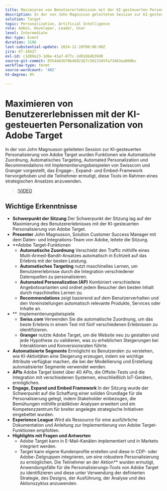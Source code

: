 ```yaml
---
title: Maximieren von Benutzererlebnissen mit der KI-gesteuerten Personalization von Adobe Target
description: In der von John Magnusson geleiteten Session zur KI-gesteuerten Personalisierung von Adobe Target wurden Funktionen wie Automatische Zuordnung, Automatisches Targeting, Automated Personalization und Recommendations mit Implementierungsbeispielen von Swisscom und Granger vorgestellt, das Engage-, Expand- und Embed-Framework hervorgehoben und die Teilnehmer ermutigt, diese Tools im Rahmen eines strategischen Ansatzes anzuwenden.
solution: Target
topic: Personalization, Artificial Intelligence
role: Admin, Developer, Leader, User
level: Intermediate
doc-type: Event
duration: 3186
last-substantial-update: 2024-12-10T00:00:00Z
jira: KT-16627
exl-id: c1d89e23-1d6e-41a7-877c-1d016b4b39d0
source-git-commit: 8554d43670bd692167c5013345fa734b3ea808bc
workflow-type: tm+mt
source-wordcount: '402'
ht-degree: 0%

---
```


# Maximieren von Benutzererlebnissen mit der KI-gesteuerten Personalization von Adobe Target

In der von John Magnusson geleiteten Session zur KI-gesteuerten Personalisierung von Adobe Target wurden Funktionen wie Automatische Zuordnung, Automatisches Targeting, Automated Personalization und Recommendations mit Implementierungsbeispielen von Swisscom und Granger vorgestellt, das Engage-, Expand- und Embed-Framework hervorgehoben und die Teilnehmer ermutigt, diese Tools im Rahmen eines strategischen Ansatzes anzuwenden.

>[!VIDEO](https://video.tv.adobe.com/v/3440934/?learn=on&enablevpops)

## Wichtige Erkenntnisse

* **Schwerpunkt der Sitzung** Der Schwerpunkt der Sitzung lag auf der Maximierung des Benutzererlebnisses mit der KI-gesteuerten Personalisierung von Adobe Target.
* **Presenter** John Magnusson, Solution Customer Success Manager mit dem Daten- und Integrations-Team von Adobe, leitete die Sitzung.
* **Adobe Target-Funktionen
   * **Automatische Zuordnung** Verschiebt den Traffic mithilfe eines Multi-Armed-Bandit-Ansatzes automatisch in Echtzeit auf das Erlebnis mit der besten Leistung.
   * **Automatisches Targeting** nutzt maschinelles Lernen, um Benutzererlebnisse durch die Integration verschiedener Datenquellen zu personalisieren.
   * **Automated Personalization (AP)** Kombiniert verschiedene Angebotsvarianten und ordnet jedem Besucher den besten Inhalt durch maschinelles Lernen zu.
   * **Recommendations** zeigt basierend auf dem Benutzerverhalten und den Voreinstellungen automatisch relevante Produkte, Services oder Inhalte an.
* ** &#x200B; Implementierungsbeispiele
   * **Swiss.com** Verwenden Sie die automatische Zuordnung, um das beste Erlebnis in einem Test mit fünf verschiedenen Erlebnissen zu identifizieren.
   * **Granger** nutzte Adobe Target, um die Website neu zu gestalten und jede Hypothese zu validieren, was zu erheblichen Steigerungen bei Interaktionen und Konversionsraten führte.
* **Automatisierte Segmente** Ermöglicht es Benutzenden zu verstehen, wie KI-Aktivitäten eine Steigerung erzeugen, indem sie wichtige Attribute verfügbar machen, die bei der Modellierung und Erstellung automatisierter Segmente verwendet werden.
* **APIs** Adobe Target bietet über 40 APIs, die Offsite-Tests und die Integration mit verschiedenen Systemen, einschließlich IoT-Geräten, ermöglichen.
* **Engage, Expand und Embed Framework** In der Sitzung wurde der Schwerpunkt auf die Schaffung einer soliden Grundlage für die Personalisierung gelegt, indem Stakeholder einbezogen, die Bemühungen mithilfe prädiktiver Analysen erweitert und ein Kompetenzzentrum für breiter angelegte strategische Initiativen eingebettet wurden.
* **Experience League** Wird als Ressource für eine ausführliche Dokumentation und Anleitung zur Implementierung von Adobe Target-Funktionen empfohlen.
* **Highlights mit Fragen und Antworten**
   * Adobe Target kann in E-Mail-Kanälen implementiert und in Marketo integriert werden.
   * Target kann eigene Kundenprofile erstellen und diese in CDP- oder Adobe-Zielgruppen integrieren, um eine robustere Personalisierung zu ermöglichen. Die Teilnehmer an der Aktion** wurden ermutigt, Anwendungsfälle für die Personalisierungs-Tools von Adobe Target zu identifizieren und diese unter Verwendung der definierten Strategie, des Designs, der Ausführung, der Analyse und des Aktionszyklus anzuwenden.
